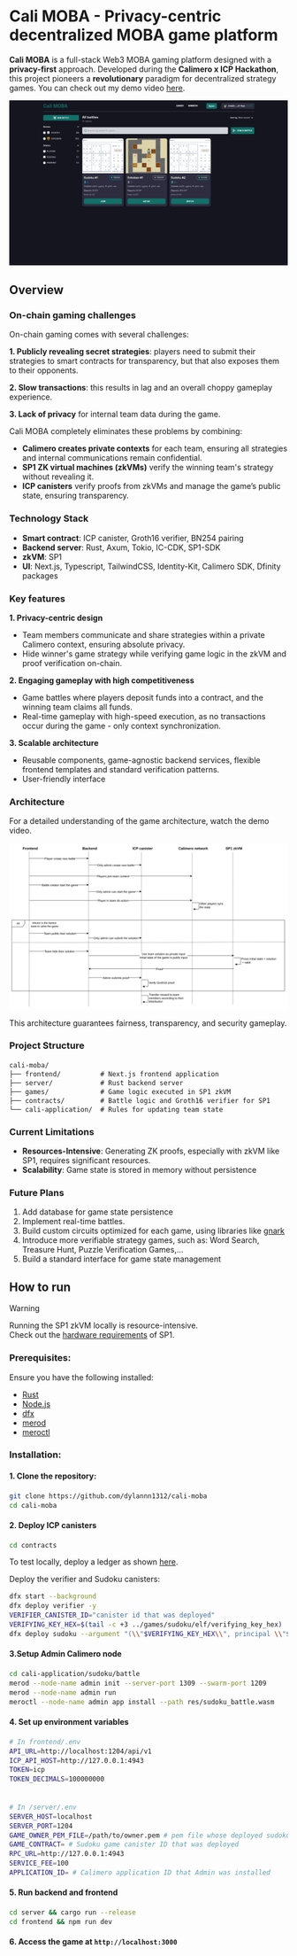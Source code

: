 # Cali MOBA - Privacy-centric decentralized MOBA game platform

**Cali MOBA** is a full-stack Web3 MOBA gaming platform designed with a **privacy-first** approach. Developed during the **Calimero x ICP Hackathon**, this project pioneers a **revolutionary** paradigm for decentralized strategy games. You can check out my demo video [here](https://www.youtube.com/watch?v=vOgpqev8gVo).

![Web overview](docs/web-overview.png)

## Overview

### On-chain gaming challenges

On-chain gaming comes with several challenges:

**1. Publicly revealing secret strategies**: players need to submit their strategies to smart contracts for transparency, but that also exposes them to their opponents.

**2. Slow transactions**: this results in lag and an overall choppy gameplay experience.

**3. Lack of privacy** for internal team data during the game.

Cali MOBA completely eliminates these problems by combining:
- **Calimero creates private contexts** for each team, ensuring all strategies and internal communications remain confidential.
- **SP1 ZK virtual machines (zkVMs)** verify the winning team's strategy without revealing it.
- **ICP canisters** verify proofs from zkVMs and manage the game’s public state, ensuring transparency.

### Technology Stack

- **Smart contract**: ICP canister, Groth16 verifier, BN254 pairing
- **Backend server**: Rust, Axum, Tokio, IC-CDK, SP1-SDK
- **zkVM**: SP1
- **UI**: Next.js, Typescript, TailwindCSS, Identity-Kit, Calimero SDK, Dfinity packages

### Key features

**1. Privacy-centric design**
- Team members communicate and share strategies within a private Calimero context, ensuring absolute privacy. 
- Hide winner's game strategy while verifying game logic in the zkVM and proof verification on-chain.

**2. Engaging gameplay with high competitiveness**
- Game battles where players deposit funds into a contract, and the winning team claims all funds.
- Real-time gameplay with high-speed execution, as no transactions occur during the game - only context synchronization.

**3. Scalable architecture**
- Reusable components, game-agnostic backend services, flexible frontend templates and standard verification patterns. 
- User-friendly interface

### Architecture

For a detailed understanding of the game architecture, watch the demo video.

![Game Architecture](docs/architecture.png)

This architecture guarantees fairness, transparency, and security gameplay.

### Project Structure

```
cali-moba/
├── frontend/          # Next.js frontend application
├── server/            # Rust backend server
├── games/             # Game logic executed in SP1 zkVM
├── contracts/         # Battle logic and Groth16 verifier for SP1
└── cali-application/  # Rules for updating team state
```

### Current Limitations

- **Resources-Intensive**: Generating ZK proofs, especially with zkVM like SP1, requires significant resources.
- **Scalability**: Game state is stored in memory without persistence

### Future Plans

1. Add database for game state persistence
2. Implement real-time battles.
3. Build custom circuits optimized for each game, using libraries like [gnark](https://github.com/Consensys/gnark)
4. Introduce more verifiable strategy games, such as: Word Search, Treasure Hunt, Puzzle Verification Games,...
5. Build a standard interface for game state management

## How to run

> [!WARNING]
>
> Running the SP1 zkVM locally is resource-intensive.  
> Check out the [hardware requirements](https://docs.succinct.xyz/docs/getting-started/hardware-requirements) of SP1.

### Prerequisites:

Ensure you have the following installed:

- [Rust](https://www.rust-lang.org/tools/install)
- [Node.js](https://nodejs.org/en/download/current)
- [dfx](https://internetcomputer.org/docs/current/developer-docs/getting-started/quickstart/first-smart-contract)
- [merod](https://docs.calimero.network/developer-tools/CLI/merod)
- [meroctl](https://docs.calimero.network/developer-tools/CLI/meroctl)

### Installation:

#### 1. Clone the repository:

```bash
git clone https://github.com/dylannn1312/cali-moba
cd cali-moba
```

#### 2. Deploy ICP canisters

```bash
cd contracts
```

To test locally, deploy a ledger as shown [here](https://internetcomputer.org/docs/current/references/samples/rust/icp_transfer/).

Deploy the verifier and Sudoku canisters:

```bash
dfx start --background
dfx deploy verifier -y
VERIFIER_CANISTER_ID="canister id that was deployed"
VERIFYING_KEY_HEX=$(tail -c +3 ../games/sudoku/elf/verifying_key_hex)
dfx deploy sudoku --argument "(\\"$VERIFYING_KEY_HEX\\", principal \\"$VERIFIER_CANISTER_ID\\")" -y
```

#### 3.Setup Admin Calimero node

```bash
cd cali-application/sudoku/battle
merod --node-name admin init --server-port 1309 --swarm-port 1209
merod --node-name admin run
meroctl --node-name admin app install --path res/sudoku_battle.wasm
```

#### 4. Set up environment variables

```bash
# In frontend/.env
API_URL=http://localhost:1204/api/v1
ICP_API_HOST=http://127.0.0.1:4943
TOKEN=icp
TOKEN_DECIMALS=100000000


# In /server/.env
SERVER_HOST=localhost
SERVER_PORT=1204
GAME_OWNER_PEM_FILE=/path/to/owner.pem # pem file whose deployed sudoku canister
GAME_CONTRACT= # Sudoku game canister ID that was deployed
RPC_URL=http://127.0.0.1:4943
SERVICE_FEE=100
APPLICATION_ID= # Calimero application ID that Admin was installed
```

#### 5. Run backend and frontend

```bash
cd server && cargo run --release
cd frontend && npm run dev
```

#### 6. Access the game at `http://localhost:3000`